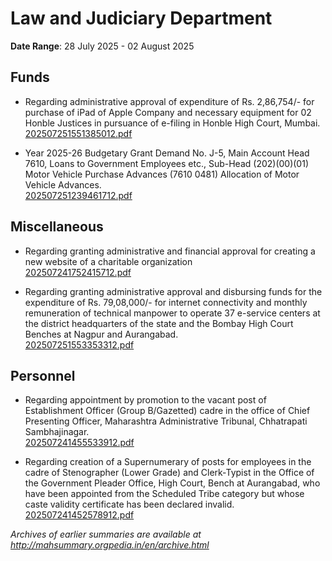 # Law and Judiciary Department

**Date Range**: 28 July 2025 - 02 August 2025


## Funds
- Regarding administrative approval of expenditure of Rs. 2,86,754/- for purchase of iPad of Apple Company and necessary equipment for 02 Honble Justices in pursuance of e-filing in Honble High Court, Mumbai.\
  [202507251551385012.pdf](https://gr.maharashtra.gov.in/Site/Upload/Government%20Resolutions/English/202507251551385012.pdf)

- Year 2025-26 Budgetary Grant Demand No. J-5, Main Account Head 7610, Loans to Government Employees etc., Sub-Head (202)(00)(01) Motor Vehicle Purchase Advances (7610 0481) Allocation of Motor Vehicle Advances.\
  [202507251239461712.pdf](https://gr.maharashtra.gov.in/Site/Upload/Government%20Resolutions/English/202507251239461712.pdf)

## Miscellaneous
- Regarding granting administrative and financial approval for creating a new website of a charitable organization\
  [202507241752415712.pdf](https://gr.maharashtra.gov.in/Site/Upload/Government%20Resolutions/English/202507241752415712.pdf)

- Regarding granting administrative approval and disbursing funds for the expenditure of Rs. 79,08,000/- for internet connectivity and monthly remuneration of technical manpower to operate 37 e-service centers at the district headquarters of the state and the Bombay High Court Benches at Nagpur and Aurangabad.\
  [202507251553353312.pdf](https://gr.maharashtra.gov.in/Site/Upload/Government%20Resolutions/English/202507251553353312.pdf)

## Personnel
- Regarding appointment by promotion to the vacant post of Establishment Officer (Group B/Gazetted) cadre in the office of Chief Presenting Officer, Maharashtra Administrative Tribunal, Chhatrapati Sambhajinagar.\
  [202507241455533912.pdf](https://gr.maharashtra.gov.in/Site/Upload/Government%20Resolutions/English/202507241455533912.pdf)

- Regarding creation of a Supernumerary of posts for employees in the cadre of Stenographer (Lower Grade) and Clerk-Typist in the Office of the Government Pleader Office, High Court, Bench at Aurangabad, who have been appointed from the Scheduled Tribe category but whose caste validity certificate has been declared invalid.\
  [202507241452578912.pdf](https://gr.maharashtra.gov.in/Site/Upload/Government%20Resolutions/English/202507241452578912.pdf)


*Archives of earlier summaries are available at http://mahsummary.orgpedia.in/en/archive.html*